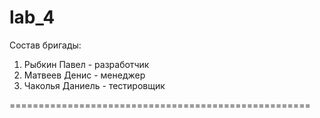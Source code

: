 # lab_4
Состав бригады:
1) Рыбкин Павел - разработчик
2) Матвеев Денис - менеджер
3) Чаколья Даниель - тестировщик

====================================================
